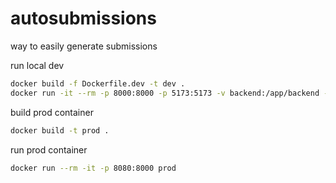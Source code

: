 # autosubmissions

way to easily generate submissions

run local dev

```sh
docker build -f Dockerfile.dev -t dev .
docker run -it --rm -p 8000:8000 -p 5173:5173 -v backend:/app/backend -v /app/backend/.venv -v frontend:/app/frontend -v /app/frontend/node_modules dev
```


build prod container

```sh
docker build -t prod .
```

run prod container

```sh
docker run --rm -it -p 8080:8000 prod
```